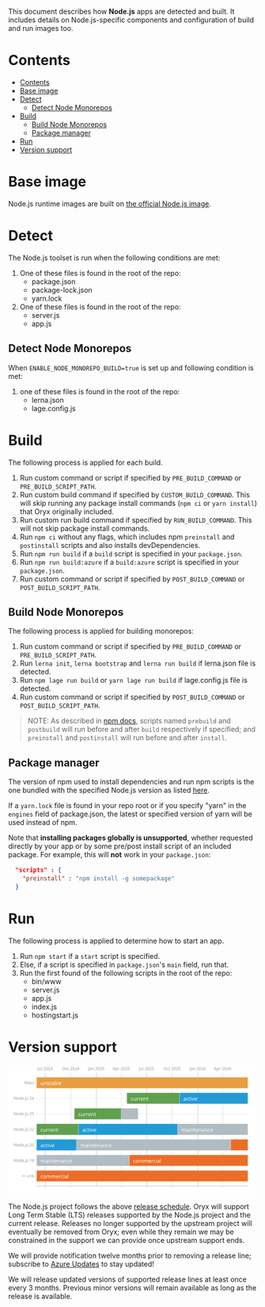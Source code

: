 This document describes how **Node.js** apps are detected and built. It
includes details on Node.js-specific components and configuration of build
and run images too.

# Contents

- [Contents](#contents)
- [Base image](#base-image)
- [Detect](#detect)
  - [Detect Node Monorepos](#detect-node-monorepos)
- [Build](#build)
  - [Build Node Monorepos](#build-node-monorepos)
  - [Package manager](#package-manager)
- [Run](#run)
- [Version support](#version-support)

# Base image

Node.js runtime images are built on [the official Node.js
image](https://github.com/nodejs/docker-node).

# Detect

The Node.js toolset is run when the following conditions are met:

1. One of these files is found in the root of the repo:
    * package.json
    * package-lock.json
    * yarn.lock
1. One of these files is found in the root of the repo:
    * server.js
    * app.js

## Detect Node Monorepos
When `ENABLE_NODE_MONOREPO_BUILD=true` is set up and following condition is met:

1. one of these files is found in the root of the repo:
    * lerna.json
    * lage.config.js

# Build

The following process is applied for each build.

1. Run custom command or script if specified by `PRE_BUILD_COMMAND` or `PRE_BUILD_SCRIPT_PATH`.
2. Run custom build command if specified by `CUSTOM_BUILD_COMMAND`. This will skip running any package install commands 
   (`npm ci` or `yarn install`) that Oryx originally included.
3. Run custom run build command if specified by `RUN_BUILD_COMMAND`. This will not skip package install commands.
4. Run `npm ci` without any flags, which includes npm `preinstall` and
   `postinstall` scripts and also installs devDependencies.
5. Run `npm run build` if a `build` script is specified in your `package.json`.
6. Run `npm run build:azure` if a `build:azure` script is specified in your `package.json`.
7. Run custom command or script if specified by `POST_BUILD_COMMAND` or `POST_BUILD_SCRIPT_PATH`.

## Build Node Monorepos

The following process is applied for building monorepos:

1. Run custom command or script if specified by `PRE_BUILD_COMMAND` or `PRE_BUILD_SCRIPT_PATH`.
2. Run `lerna init`, `lerna bootstrap` and `lerna run build` if lerna.json file is detected.
3. Run `npm lage run build` or `yarn lage run build` if lage.config.js file is detected.
4. Run custom command or script if specified by `POST_BUILD_COMMAND` or `POST_BUILD_SCRIPT_PATH`.

> NOTE: As described in [npm docs][], scripts named `prebuild` and `postbuild`
will run before and after `build` respectively if specified; and `preinstall` and
`postinstall` will run before and after `install`.

[npm docs]: https://docs.npmjs.com/misc/scripts

## Package manager

The version of npm used to install dependencies and run npm scripts is the
one bundled with the specified Node.js version as listed
[here](https://nodejs.org/en/download/releases/).

If a `yarn.lock` file is found in your repo root or if you specify "yarn" in
the `engines` field of package.json, the latest or specified version of yarn
will be used instead of npm.

Note that **installing packages globally is unsupported**, whether requested directly
by your app or by some pre/post install script of an included package. For example,
this will **not** work in your `package.json`:

```json
  "scripts" : {
    "preinstall" : "npm install -g somepackage"
  }
```

# Run

The following process is applied to determine how to start an app.

1. Run `npm start` if a `start` script is specified.
1. Else, if a script is specified in `package.json`'s `main` field, run that.
1. Run the first found of the following scripts in the root of the repo:
    * bin/www
    * server.js
    * app.js
    * index.js
    * hostingstart.js

# Version support

<img width=500 src="https://raw.githubusercontent.com/nodejs/Release/master/schedule.svg?sanitize=true" />

The Node.js project follows the above [release schedule][]. Oryx will support
Long Term Stable (LTS) releases supported by the Node.js project and the
current release. Releases no longer supported by the upstream project will
eventually be removed from Oryx; even while they remain we may be constrained
in the support we can provide once upstream support ends.

We will provide notification twelve months prior to removing a release line;
subscribe to [Azure Updates][] to stay updated!

We will release updated versions of supported release lines at least
once every 3 months. Previous minor versions will remain available
as long as the release is available.

[release schedule]: https://github.com/nodejs/Release#release-schedule
[Azure Updates]: https://azure.microsoft.com/updates/
